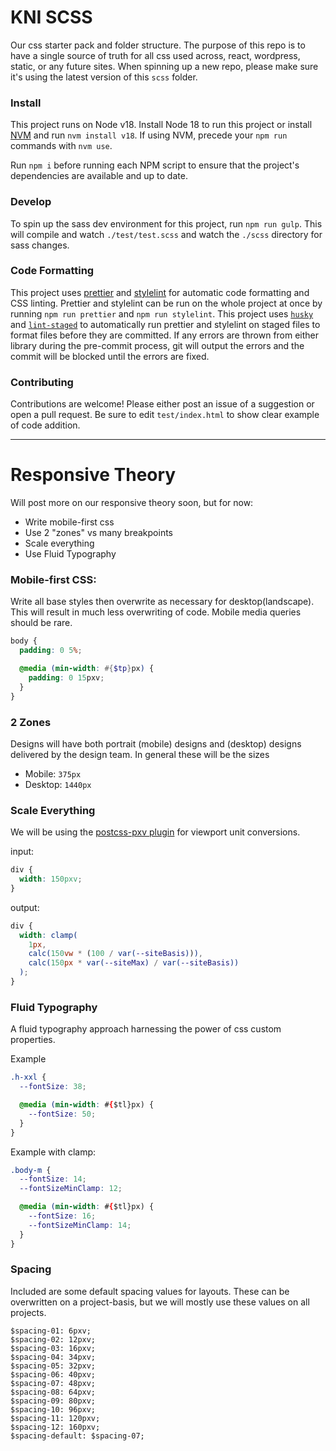 # KNI SCSS

Our css starter pack and folder structure. The purpose of this repo is to have a single source of truth for all css used across, react, wordpress, static, or any future sites. When spinning up a new repo, please make sure it's using the latest version of this `scss` folder.

### Install

This project runs on Node v18. Install Node 18 to run this project or install <a href="https://github.com/nvm-sh/nvm#install--update-script" target="_blank" rel="noopener noreferrer">NVM</a> and run `nvm install v18`. If using NVM, precede your `npm run` commands with `nvm use`.

Run `npm i` before running each NPM script to ensure that the project's dependencies are available and up to date.

### Develop

To spin up the sass dev environment for this project, run `npm run gulp`. This will compile and watch `./test/test.scss` and watch the `./scss` directory for sass changes.

### Code Formatting

This project uses <a href="https://www.npmjs.com/package/prettier" target="_blank" rel="noopener noreferrer">prettier</a> and <a href="https://www.npmjs.com/package/stylelint" target="_blank" rel="noopener noreferrer">stylelint</a> for automatic code formatting and CSS linting. Prettier and stylelint can be run on the whole project at once by running `npm run prettier` and `npm run stylelint`. This project uses <a href="https://www.npmjs.com/package/husky" target="_blank" rel="noopener noreferrer">`husky`</a> and <a href="https://www.npmjs.com/package/lint-staged" target="_blank" rel="noopener noreferrer">`lint-staged`</a> to automatically run prettier and stylelint on staged files to format files before they are committed. If any errors are thrown from either library during the pre-commit process, git will output the errors and the commit will be blocked until the errors are fixed.

### Contributing

Contributions are welcome! Please either post an issue of a suggestion or open a pull request. Be sure to edit `test/index.html` to show clear example of code addition.

---

# Responsive Theory

Will post more on our responsive theory soon, but for now:

- Write mobile-first css
- Use 2 "zones" vs many breakpoints
- Scale everything
- Use Fluid Typography

### Mobile-first CSS:

Write all base styles then overwrite as necessary for desktop(landscape). This will result in much less overwriting of code. Mobile media queries should be rare.

```scss
body {
  padding: 0 5%;

  @media (min-width: #{$tp}px) {
    padding: 0 15pxv;
  }
}
```

### 2 Zones

Designs will have both portrait (mobile) designs and (desktop) designs delivered by the design team. In general these will be the sizes

- Mobile: `375px`
- Desktop: `1440px`

### Scale Everything

We will be using the [postcss-pxv plugin](https://github.com/kni-labs/postcss-pxv) for viewport unit conversions.

input:

```css
div {
  width: 150pxv;
}
```

output:

```css
div {
  width: clamp(
    1px,
    calc(150vw * (100 / var(--siteBasis))),
    calc(150px * var(--siteMax) / var(--siteBasis))
  );
}
```

### Fluid Typography

A fluid typography approach harnessing the power of css custom properties.

Example

```css
.h-xxl {
  --fontSize: 38;

  @media (min-width: #{$tl}px) {
    --fontSize: 50;
  }
}
```

Example with clamp:

```css
.body-m {
  --fontSize: 14;
  --fontSizeMinClamp: 12;

  @media (min-width: #{$tl}px) {
    --fontSize: 16;
    --fontSizeMinClamp: 14;
  }
}
```

### Spacing

Included are some default spacing values for layouts. These can be overwritten on a project-basis, but we will mostly use these values on all projects.

```
$spacing-01: 6pxv;
$spacing-02: 12pxv;
$spacing-03: 16pxv;
$spacing-04: 34pxv;
$spacing-05: 32pxv;
$spacing-06: 40pxv;
$spacing-07: 48pxv;
$spacing-08: 64pxv;
$spacing-09: 80pxv;
$spacing-10: 96pxv;
$spacing-11: 120pxv;
$spacing-12: 160pxv;
$spacing-default: $spacing-07;
```
